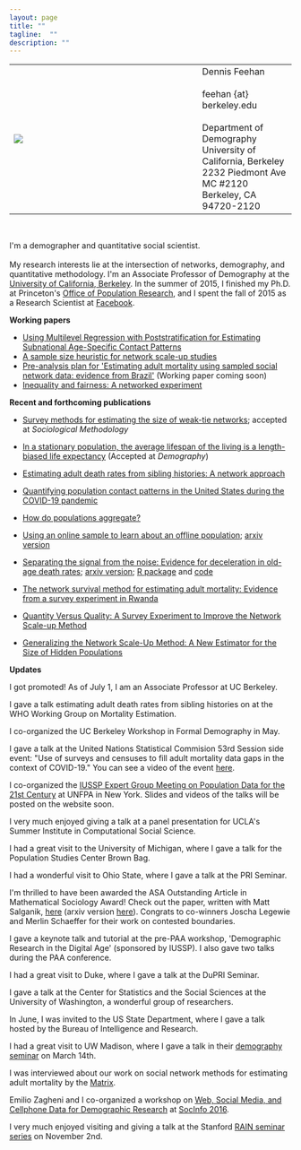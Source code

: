 ```yaml
---
layout: page
title: ""
tagline:  ""
description: ""  
---
```


<table width="100%">
<tr>
   <td> 
   <div style="width:300px;">
   <img src="{{ BASE_PATH }}/assets/images/picture-from-mcr.JPG">
   </div>
   </td>
   <td>
   &nbsp;
   </td>
   <td style="vertical-align:middle">
   Dennis Feehan<br>
   <br>
   feehan {at} berkeley.edu<br>
   <br>
   Department of Demography<br>
   University of California, Berkeley<br>
   2232 Piedmont Ave<br>
   MC #2120<br>
   Berkeley, CA 94720-2120<br>
   </td>
</tr>
</table>

<br>

I'm a demographer and quantitative social scientist. <br>
<br>
My research interests lie at the intersection of networks, demography, and
quantitative methodology.
I'm an Associate Professor of Demography at the
<a href="https://www.demog.berkeley.edu">University of California, Berkeley</a>.
In the summer of 2015, I finished my Ph.D. at Princeton's
<a href="https://opr.princeton.edu">Office of Population Research</a>, and
I spent the fall of 2015 as a Research Scientist at 
<a href="https://www.facebook.com/data">Facebook</a>.


**Working papers**  

* [Using Multilevel Regression with Poststratification for Estimating Subnational Age-Specific Contact Patterns](https://osf.io/preprints/socarxiv/87e32/)
* [A sample size heuristic for network scale-up studies](https://arxiv.org/abs/2111.09684)
* [Pre-analysis plan for 'Estimating adult mortality using sampled social network data: evidence from Brazil'](https://osf.io/3t7cm/) (Working paper coming soon) 
* [Inequality and fairness: A networked experiment](https://osf.io/preprints/socarxiv/at536/) 

**Recent and forthcoming publications**

* [Survey methods for estimating the size of weak-tie networks](https://osf.io/preprints/socarxiv/z2t4p/); accepted at *Sociological Methodology* 
* [In a stationary population, the average lifespan of the living is a length-biased life expectancy](https://assets.ipums.org/_files/mpc/wp2020-07.pdf) (Accepted at *Demography*) 

* [Estimating adult death rates from sibling histories: A network approach](https://read.dukeupress.edu/demography/article/58/4/1525/174066/Estimating-Adult-Death-Rates-From-Sibling)

* [Quantifying population contact patterns in the United States during the COVID-19 pandemic](https://doi.org/10.1038/s41467-021-20990-2)

* [How do populations aggregate?](https://www.demographic-research.org/volumes/vol44/15/default.htm) 

* [Using an online sample to learn about an offline population](http://link.springer.com/article/10.1007/s13524-019-00840-z); [arxiv version](https://arxiv.org/abs/1902.08289)

* [Separating the signal from the noise: Evidence for deceleration in old-age death rates](https://link.springer.com/article/10.1007/s13524-018-0728-x); [arxiv version](https://arxiv.org/pdf/1707.09433.pdf); [R package](https://github.com/dfeehan/mortfit) and [code](https://github.com/dfeehan/oldage-paper-code-released)

* [The network survival method for estimating adult mortality: Evidence from a survey experiment in Rwanda](https://link.springer.com/article/10.1007/s13524-017-0594-y)

* [Quantity Versus Quality: A Survey Experiment to Improve the Network Scale-up Method](https://doi.org/10.1093/aje/kwv287)

* [Generalizing the Network Scale-Up Method: A New Estimator for the Size of Hidden Populations](https://doi.org/10.1177/0081175016665425)


**Updates**

I got promoted! As of July 1, I am an Associate Professor at UC Berkeley.

I gave a talk estimating adult death rates from sibling histories on at the WHO Working Group on Mortality Estimation.

I co-organized the UC Berkeley Workshop in Formal Demography in May.

I gave a talk at the United Nations Statistical Commision 53rd Session side event: "Use of surveys and censuses to fill adult mortality data gaps in the context of COVID-19." You can see a video of the event [here](https://www.youtube.com/watch?v=35NQM191tTo&list=WL&index=106).

I co-organized the [IUSSP Expert Group Meeting on Population Data for the 21st Century](https://iussp.org/en/egm-population-data-21st-century) at UNFPA in New York. Slides and videos of the talks will be posted on the website soon.  
  
I very much enjoyed giving a talk at a panel presentation for UCLA's Summer Institute in Computational Social Science.  
  
I had a great visit to the University of Michigan, where I gave a talk for the Population Studies Center Brown Bag.
  
I had a wonderful visit to Ohio State, where I gave a talk at the PRI Seminar.
  
I'm thrilled to have been awarded the ASA Outstanding Article in Mathematical Sociology Award! Check out the paper, written with Matt Salganik, [here](https://goo.gl/Xcxino)  (arxiv version [here](https://arxiv.org/abs/1404.4009)). Congrats to co-winners Joscha Legewie and Merlin Schaeffer for their work on contested boundaries.

I gave a keynote talk and tutorial at the pre-PAA workshop, 'Demographic Research in the Digital Age' (sponsored by IUSSP). I also gave two talks during the PAA conference. 

I had a great visit to Duke, where I gave a talk at the DuPRI Seminar.

I gave a talk at the Center for Statistics and the Social Sciences at the University of
Washington, a wonderful group of researchers.

In June, I was invited to the US State Department, where I gave a talk hosted by the Bureau of Intelligence and Research.

I had a great visit to UW Madison, where I gave a talk in their [demography seminar](https://www.ssc.wisc.edu/cde/demsem/home.php) on March 14th.

I was interviewed about our work on social network methods for estimating adult mortality 
by the [Matrix](https://matrix.berkeley.edu/research/network-survival-method).


Emilio Zagheni and I co-organized a workshop on 
[Web, Social Media, and Cellphone Data for Demographic Research](http://projects.demog.berkeley.edu/socinfo2016/) at [SocInfo 2016](https://usa2016.socinfo.eu/).

I very much enjoyed visiting and giving a talk at the Stanford [RAIN seminar series](https://rain.stanford.edu/) on November 2nd.

